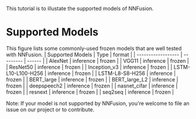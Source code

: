 This tutorial is to illustate the supported models of NNFusion.
# Supported Models
This figure lists some commonly-used frozen models that are well tested with NNFusion. 
| Supported Models   | Type      | format |
| ------------------ | --------- | ------ |
| AlexNet            | inference | frozen |
| VGG11              | inference | frozen |
| ResNet50           | inference | frozen |
| Inception_v3       | inference | frozen |
| LSTM-L10-L100-H256 | inference | frozen |
| LSTM-L8-S8-H256    | inference | frozen |
| BERT_large         | inference | frozen |
| BERT_large_L2      | inference | frozen |
| deepspeech2        | inference | frozen |
| nasnet_cifar       | inference | frozen |
| resnext            | inference | frozen |
| seq2seq            | inference | frozen |

Note: If your model is not supported by NNFusion, you're welcome to file an issue on our project or to contribute.
